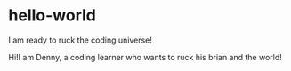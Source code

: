 # hello-world
I am ready to ruck the coding universe!

Hi!I am Denny, a coding learner who wants to ruck his brian and the world!
